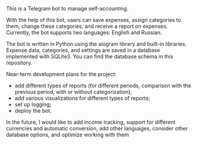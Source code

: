 
This is a Telegram bot to manage self-accounting.

With the help of this bot, users can save expenses, assign categories to them, change these categories, and receive a report on expenses. Currently, the bot supports two languages: English and Russian.

The bot is written in Python using the aiogram library and built-in libraries. Expense data, categories, and settings are saved in a database implemented with SQLite3. You can find the database schema in this repository.


Near-term development plans for the project:
- add different types of reports (for different periods, comparison with the previous period, with or without categorization);
- add various visualizations for different types of reports;
- set up logging;
- deploy the bot.
  
In the future, I would like to add income tracking, support for different currencies and automatic conversion, add other languages, consider other database options, and optimize working with them
